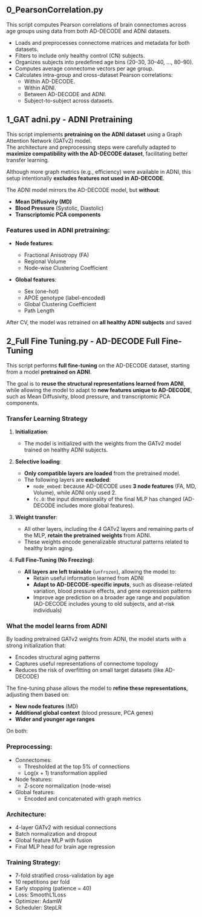 
## 0_PearsonCorrelation.py

This script computes Pearson correlations of brain connectomes across age groups using data from both AD-DECODE and ADNI datasets.

- Loads and preprocesses connectome matrices and metadata for both datasets.
- Filters to include only healthy control (CN) subjects.
- Organizes subjects into predefined age bins (20–30, 30–40, ..., 80–90).
- Computes average connectome vectors per age group.
- Calculates intra-group and cross-dataset Pearson correlations:
  - Within AD-DECODE.
  - Within ADNI.
  - Between AD-DECODE and ADNI.
  - Subject-to-subject across datasets.

## 1_GAT adni.py - ADNI Pretraining 

This script implements **pretraining on the ADNI dataset** using a Graph Attention Network (GATv2) model.  
The architecture and preprocessing steps were carefully adapted to **maximize compatibility with the AD-DECODE dataset**, facilitating better transfer learning.

Although more graph metrics (e.g., efficiency) were available in ADNI, this setup intentionally **excludes features not used in AD-DECODE**.

The ADNI model mirrors the AD-DECODE model, but **without**:
 - **Mean Diffusivity (MD)**  
 - **Blood Pressure** (Systolic, Diastolic)  
 - **Transcriptomic PCA components**

###  Features used in ADNI pretraining:

- **Node features**:
  - Fractional Anisotropy (FA)
  - Regional Volume
  - Node-wise Clustering Coefficient

- **Global features**:
  - Sex (one-hot)
  - APOE genotype (label-encoded)
  - Global Clustering Coefficient
  - Path Length


After CV, the model was retrained on **all healthy ADNI subjects** and saved 



## 2_Full Fine Tuning.py - AD-DECODE Full Fine-Tuning 

This script performs **full fine-tuning** on the AD-DECODE dataset, starting from a model **pretrained on ADNI**.

The goal is to **reuse the structural representations learned from ADNI**, while allowing the model to adapt to **new features unique to AD-DECODE**, such as Mean Diffusivity, blood pressure, and transcriptomic PCA components.



### Transfer Learning Strategy

1. **Initialization**:
   - The model is initialized with the weights from the GATv2 model trained on healthy ADNI subjects.

2. **Selective loading**:
   - **Only compatible layers are loaded** from the pretrained model.
   - The following layers are **excluded**:
     - `node_embed`: because AD-DECODE uses **3 node features** (FA, MD, Volume), while ADNI only used 2.
     - `fc.0`: the input dimensionality of the final MLP has changed (AD-DECODE includes more global features).

3. **Weight transfer**:
   - All other layers, including the 4 GATv2 layers and remaining parts of the MLP, **retain the pretrained weights** from ADNI.
   - These weights encode generalizable structural patterns related to healthy brain aging.

4. **Full Fine-Tuning (No Freezing)**:
   - **All layers are left trainable** (`unfrozen`), allowing the model to:
     - Retain useful information learned from ADNI
     - **Adapt to AD-DECODE-specific inputs**, such as disease-related variation, blood pressure effects, and gene expression patterns
     - Improve age prediction on a broader age range and population (AD-DECODE includes young to old subjects, and at-risk individuals)



###  What the model learns from ADNI

By loading pretrained GATv2 weights from ADNI, the model starts with a strong initialization that:

- Encodes structural aging patterns 
- Captures useful representations of connectome topology 
- Reduces the risk of overfitting on small target datasets (like AD-DECODE)

The fine-tuning phase allows the model to **refine these representations**, adjusting them based on:

- **New node features** (MD)
- **Additional global context** (blood pressure, PCA genes)
- **Wider and younger age ranges**







On both:

###  Preprocessing:

- Connectomes:
  - Thresholded at the top 5% of connections
  - Log(x + 1) transformation applied
- Node features:
  - Z-score normalization (node-wise)
- Global features:
  - Encoded and concatenated with graph metrics

###  Architecture:

- 4-layer GATv2 with residual connections  
- Batch normalization and dropout  
- Global feature MLP with fusion  
- Final MLP head for brain age regression

###  Training Strategy:

- 7-fold stratified cross-validation by age  
- 10 repetitions per fold  
- Early stopping (patience = 40)  
- Loss: SmoothL1Loss  
- Optimizer: AdamW  
- Scheduler: StepLR  

